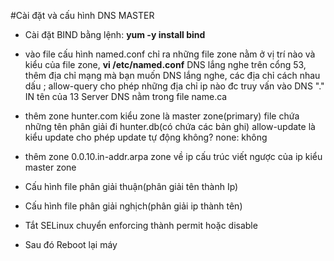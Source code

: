#Cài đặt và cấu hình DNS MASTER

- Cài đặt BIND bằng lệnh:
**yum -y install bind**
- vào file cấu hình named.conf chỉ ra những file zone nằm ở vị trí nào và kiểu của file zone, 
**vi /etc/named.conf**
DNS lắng nghe trên cổng 53, thêm địa chỉ mạng mà bạn muốn DNS lắng nghe, các địa chỉ cách nhau dấu ;
allow-query cho phép những địa chỉ ip nào đc truy vấn vào DNS
"." IN tên của 13 Server DNS nằm trong file name.ca
- thêm zone hunter.com kiểu zone là master zone(primary) file chứa những tên phân giải đi hunter.db(có chứa các bản ghi) allow-update là kiểu update cho phép update tự động không? none: không
- thêm zone 0.0.10.in-addr.arpa zone về ip cấu trúc viết ngược của ip kiểu master zone

- Cấu hình file phân giải thuận(phân giải tên thành Ip)


- Cấu hình file phân giải nghịch(phân giải ip thành tên)


- Tắt SELinux chuyển enforcing thành permit hoặc disable
- Sau đó Reboot lại máy
